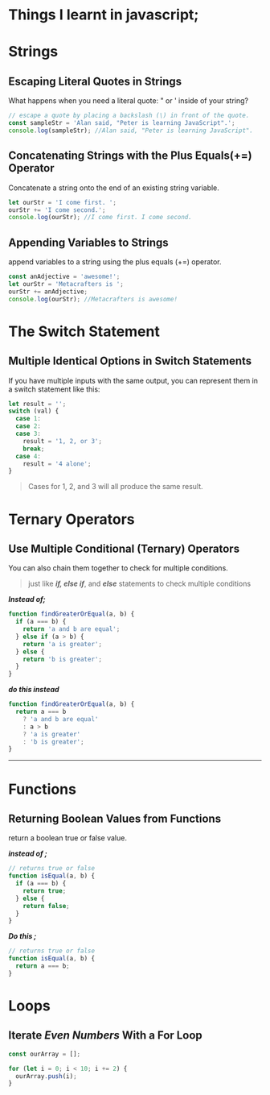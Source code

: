 # Things I learnt in javascript;

# Strings

## Escaping Literal Quotes in Strings

What happens when you need a literal quote: " or ' inside of your string?

```js
// escape a quote by placing a backslash (\) in front of the quote.
const sampleStr = 'Alan said, "Peter is learning JavaScript".';
console.log(sampleStr); //Alan said, "Peter is learning JavaScript".
```

## Concatenating Strings with the Plus Equals(+=) Operator

Concatenate a string onto the end of an existing string variable.

```js
let ourStr = 'I come first. ';
ourStr += 'I come second.';
console.log(ourStr); //I come first. I come second.
```

## Appending Variables to Strings

append variables to a string using the plus equals (+=) operator.

```js
const anAdjective = 'awesome!';
let ourStr = 'Metacrafters is ';
ourStr += anAdjective;
console.log(ourStr); //Metacrafters is awesome!
```

# The Switch Statement

## Multiple Identical Options in Switch Statements

If you have multiple inputs with the same output, you can represent them in a switch statement like this:

```js
let result = '';
switch (val) {
  case 1:
  case 2:
  case 3:
    result = '1, 2, or 3';
    break;
  case 4:
    result = '4 alone';
}
```

> Cases for 1, 2, and 3 will all produce the same result.

# Ternary Operators

## Use Multiple Conditional (Ternary) Operators

You can also chain them together to check for multiple conditions.

> just like **_if, else if_**, and **_else_** statements to check multiple conditions

**_Instead of;_**

```js
function findGreaterOrEqual(a, b) {
  if (a === b) {
    return 'a and b are equal';
  } else if (a > b) {
    return 'a is greater';
  } else {
    return 'b is greater';
  }
}
```

**_do this instead_**

```js
function findGreaterOrEqual(a, b) {
  return a === b
    ? 'a and b are equal'
    : a > b
    ? 'a is greater'
    : 'b is greater';
}
```

---

# Functions

## Returning Boolean Values from Functions

return a boolean true or false value.

**_instead of ;_**

```js
// returns true or false
function isEqual(a, b) {
  if (a === b) {
    return true;
  } else {
    return false;
  }
}
```

**_Do this ;_**

```js
// returns true or false
function isEqual(a, b) {
  return a === b;
}
```

# Loops

## Iterate _Even Numbers_ With a For Loop

```js
const ourArray = [];

for (let i = 0; i < 10; i += 2) {
  ourArray.push(i);
}
```

```js

```

```js

```

```js

```
